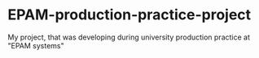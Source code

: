 # EPAM-production-practice-project
My project, that was developing during university production practice at "EPAM systems"
